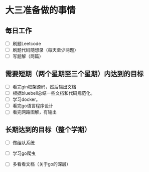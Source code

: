 # 大三准备做的事情

## 每日工作

- [ ] 刷题Leetcode
- [ ] 刷题代码随想录（每天至少两题）
- [ ] 写题解（两篇）

## 需要短期（两个星期至三个星期）内达到的目标

- [ ] 看完gin框架源码，然后输出文档
- [ ] 根据bluebell总结一些文档和代码规范化。
- [ ] 学习docker。
- [ ] 看完go语言程序设计
- [ ] 看完网路图解，有输出

## 长期达到的目标（整个学期）

- [ ] 做组队系统
- [ ] 学习go爬虫
- [ ] 多看看文档（关于go的深层）

